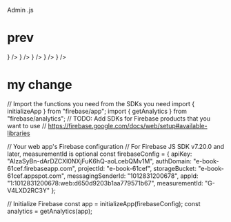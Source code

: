 Admin .js 

# prev
<Routes>
          <Route path="home" element={<Home />} />
          <Route path="all-products" element={<ViewProducts />} />
          <Route path="add-product/:id" element={<AddProduct />} />
          <Route path="orders" element={<Orders />} />
          <Route path="order-details/:id" element={<OrderDetails />} />
</Routes>

# my change
<Routes>
          <Route path="home" element={""} />
          <Route path="all-pdfs" element={""} />
          <Route path="add-pdf/:id" element={""} />
          <Route path="downloads" element={""} />
          <Route path="download-details/:id" element={""} />
</Routes>


// Import the functions you need from the SDKs you need
import { initializeApp } from "firebase/app";
import { getAnalytics } from "firebase/analytics";
// TODO: Add SDKs for Firebase products that you want to use
// https://firebase.google.com/docs/web/setup#available-libraries

// Your web app's Firebase configuration
// For Firebase JS SDK v7.20.0 and later, measurementId is optional
const firebaseConfig = {
  apiKey: "AIzaSyBn-dArDZCXl0NXjFuK6hQ-aoLcebQMv1M",
  authDomain: "e-book-61cef.firebaseapp.com",
  projectId: "e-book-61cef",
  storageBucket: "e-book-61cef.appspot.com",
  messagingSenderId: "1012831200678",
  appId: "1:1012831200678:web:d650d9203b1aa779571b67",
  measurementId: "G-V4LXD2RC3Y"
};

// Initialize Firebase
const app = initializeApp(firebaseConfig);
const analytics = getAnalytics(app);